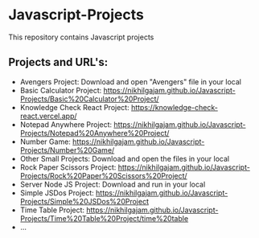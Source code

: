 # Javascript-Projects
This repository contains Javascript projects


## Projects and URL's:
- Avengers Project: Download and open "Avengers" file in your local
- Basic Calculator Project: https://nikhilgajam.github.io/Javascript-Projects/Basic%20Calculator%20Project/
- Knowledge Check React Project: https://knowledge-check-react.vercel.app/
- Notepad Anywhere Project: https://nikhilgajam.github.io/Javascript-Projects/Notepad%20Anywhere%20Project/
- Number Game: https://nikhilgajam.github.io/Javascript-Projects/Number%20Game/
- Other Small Projects: Download and open the files in your local
- Rock Paper Scissors Project: https://nikhilgajam.github.io/Javascript-Projects/Rock%20Paper%20Scissors%20Project/
- Server Node JS Project: Download and run in your local
- Simple JSDos Project: https://nikhilgajam.github.io/Javascript-Projects/Simple%20JSDos%20Project
- Time Table Project: https://nikhilgajam.github.io/Javascript-Projects/Time%20Table%20Project/time%20table
- ...
